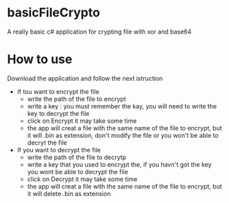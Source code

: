 # basicFileCrypto
A really basic c# application for crypting file with xor and base64

# How to use
Download the application and follow the next istruction
  - If tou want to encrypt the file
    - write the path of the file to encrypt
    - write a key : you must remember the kay, you will need to write the key to decrypt the file
    - click on Encrypt it may take some time
    - the app will creat a file with the same name of the file to encrypt, but it will .bin as extension, don't modify the file or you won't be able to decryt the file
  - If you want to decrypt the file    
    - write the path of the file to decrytp
    - write a key that you used to encrypt the, if you havn't got the key you wont be able to decrypt the file
    - click on Decrypt it may take some time
    - the app will creat a file with the same name of the file to encrypt, but it will delete .bin as extension
 
  

